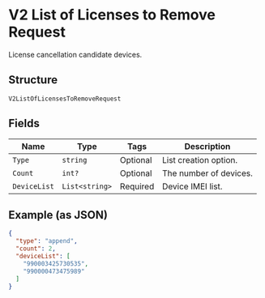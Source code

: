 
# V2 List of Licenses to Remove Request

License cancellation candidate devices.

## Structure

`V2ListOfLicensesToRemoveRequest`

## Fields

| Name | Type | Tags | Description |
|  --- | --- | --- | --- |
| `Type` | `string` | Optional | List creation option. |
| `Count` | `int?` | Optional | The number of devices. |
| `DeviceList` | `List<string>` | Required | Device IMEI list. |

## Example (as JSON)

```json
{
  "type": "append",
  "count": 2,
  "deviceList": [
    "990003425730535",
    "990000473475989"
  ]
}
```

